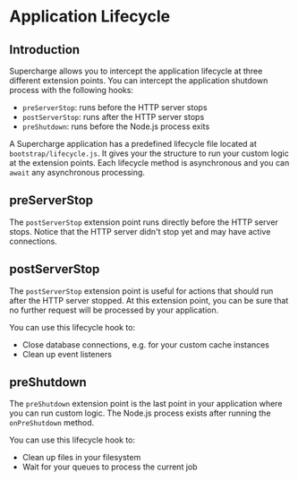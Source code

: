 # Application Lifecycle


## Introduction
Supercharge allows you to intercept the application lifecycle at three different extension points. You can intercept the application shutdown process with the following hooks:

- `preServerStop`: runs before the HTTP server stops
- `postServerStop`: runs after the HTTP server stops
- `preShutdown`: runs before the Node.js process exits

A Supercharge application has a predefined lifecycle file located at `bootstrap/lifecycle.js`. It gives your the structure to run your custom logic at the extension points. Each lifecycle method is asynchronous and you can `await` any asynchronous processing.


## preServerStop
The `postServerStop` extension point runs directly before the HTTP server stops. Notice that the HTTP server didn't stop yet and may have active connections.


## postServerStop
The `postServerStop` extension point is useful for actions that should run after the HTTP server stopped. At this extension point, you can be sure that no further request will be processed by your application.

You can use this lifecycle hook to:
- Close database connections, e.g. for your custom cache instances
- Clean up event listeners


## preShutdown
The `preShutdown` extension point is the last point in your application where you can run custom logic. The Node.js process exists after running the `onPreShutdown` method.

You can use this lifecycle hook to:
- Clean up files in your filesystem
- Wait for your queues to process the current job


